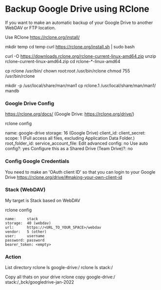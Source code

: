 # Backup Google Drive using RClone

If you want to make an automatic backup of your Google Drive to another WebDAV or FTP location.

Use RClone
  https://rclone.org/install/
  
  mkdir temp
  cd temp
  curl https://rclone.org/install.sh | sudo bash
  
  curl -O https://downloads.rclone.org/rclone-current-linux-amd64.zip
  unzip rclone-current-linux-amd64.zip
  cd rclone-*-linux-amd64
    
  cp rclone /usr/bin/
  chown root:root /usr/bin/rclone
  chmod 755 /usr/bin/rclone
  
  mkdir -p /usr/local/share/man/man1
  cp rclone.1 /usr/local/share/man/man1/
  mandb

### Google Drive Config ###
https://rclone.org/docs/ (Google Drive: https://rclone.org/drive/)

rclone config
  
  name:                 google-drive
  storage:              16 (Google Drive)
  client_id:            <empty>
  client_secret:        <empty>
  scope:                1 (Full access all files, excluding Application Data Folder.)
  root_folder_id:       <empty>
  service_account_file: <empty>
  Edit advanced config: no
  Use auto config?:     yes
  Configure this as a Shared Drive (Team Drive)?: no

### Config Google Credentials ###
  You need to make an 'OAuth client ID' so that you can login to your Google Drive
  https://rclone.org/drive/#making-your-own-client-id
  
### Stack (WebDAV) ###
  My target is Stack based on WebDAV
  
  rclone config

    name:     stack
    storage:  40 (webdav)
    url:      https://<URL_TO_YOUR_SPACE>/webdav
    vendor:   5 (other)
    user:     username
    password: password
    bearer_token: <empty>
  
 
### Action ###
List directory
  rclone ls google-drive:/
  rclone ls stack:/  

Copy all thats on your drive
  rclone copy google-drive:/ stack:/_bck/googledrive-jan-2022
